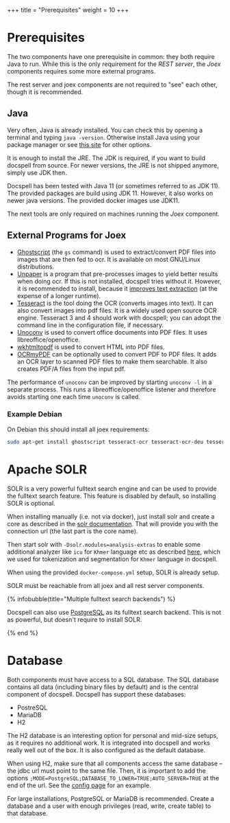 +++
title = "Prerequisites"
weight = 10
+++

# Prerequisites

The two components have one prerequisite in common: they both require
Java to run. While this is the only requirement for the *REST server*,
the *Joex* components requires some more external programs.

The rest server and joex components are not required to "see" each
other, though it is recommended.

## Java

Very often, Java is already installed. You can check this by opening a
terminal and typing `java -version`. Otherwise install Java using your
package manager or see [this site](https://adoptopenjdk.net/) for
other options.

It is enough to install the JRE. The JDK is required, if you want to
build docspell from source. For newer versions, the JRE is not shipped
anymore, simply use JDK then.

Docspell has been tested with Java 11 (or sometimes referred to as JDK
11). The provided packages are build using JDK 11. However, it also
works on newer java versions. The provided docker images use JDK11.

The next tools are only required on machines running the *Joex*
component.

## External Programs for Joex

- [Ghostscript](https://www.ghostscript.com/) (the `gs` command) is
  used to extract/convert PDF files into images that are then fed to
  ocr. It is available on most GNU/Linux distributions.
- [Unpaper](https://github.com/Flameeyes/unpaper) is a program that
  pre-processes images to yield better results when doing ocr. If this
  is not installed, docspell tries without it. However, it is
  recommended to install, because it [improves text
  extraction](https://github.com/tesseract-ocr/tesseract/wiki/ImproveQuality)
  (at the expense of a longer runtime).
- [Tesseract](https://github.com/tesseract-ocr/tesseract) is the tool
  doing the OCR (converts images into text). It can also convert
  images into pdf files. It is a widely used open source OCR engine.
  Tesseract 3 and 4 should work with docspell; you can adopt the
  command line in the configuration file, if necessary.
- [Unoconv](https://github.com/unoconv/unoconv) is used to convert
  office documents into PDF files. It uses libreoffice/openoffice.
- [wkhtmltopdf](https://wkhtmltopdf.org/) is used to convert HTML into
  PDF files.
- [OCRmyPDF](https://github.com/jbarlow83/OCRmyPDF) can be optionally
  used to convert PDF to PDF files. It adds an OCR layer to scanned
  PDF files to make them searchable. It also creates PDF/A files from
  the input pdf.

The performance of `unoconv` can be improved by starting `unoconv -l`
in a separate process. This runs a libreoffice/openoffice listener and
therefore avoids starting one each time `unoconv` is called.

### Example Debian

On Debian this should install all joex requirements:

``` bash
sudo apt-get install ghostscript tesseract-ocr tesseract-ocr-deu tesseract-ocr-eng unpaper unoconv wkhtmltopdf ocrmypdf
```

# Apache SOLR

SOLR is a very powerful fulltext search engine and can be used to
provide the fulltext search feature. This feature is disabled by
default, so installing SOLR is optional.

When installing manually (i.e. not via docker), just install solr and
create a core as described in the [solr
documentation](https://solr.apache.org/guide/8_4/installing-solr.html).
That will provide you with the connection url (the last part is the
core name).

Then start solr with `-Dsolr.modules=analysis-extras`
to enable some additional analyzer like `icu` for `Khmer` language etc
as described [here](https://solr.apache.org/guide/solr/latest/indexing-guide/language-analysis.html#hebrew-lao-myanmar-khmer),
which we used for tokenization and segmentation for `Khmer` language in docspell.

When using the provided `docker-compose.yml` setup, SOLR is already setup.

SOLR must be reachable from all joex and all rest server components.

{% infobubble(title="Multiple fulltext search backends") %}

Docspell can also use
[PostgreSQL](@/docs/configure/fulltext-search.md#postgresql) as its
fulltext search backend. This is not as powerful, but doesn't require
to install SOLR.

{% end %}


# Database

Both components must have access to a SQL database. The SQL database
contains all data (including binary files by default) and is the
central component of docspell. Docspell has support these databases:

- PostreSQL
- MariaDB
- H2

The H2 database is an interesting option for personal and mid-size
setups, as it requires no additional work. It is integrated into
docspell and works really well out of the box. It is also configured
as the default database.

When using H2, make sure that all components access the same database
– the jdbc url must point to the same file. Then, it is important to
add the options
`;MODE=PostgreSQL;DATABASE_TO_LOWER=TRUE;AUTO_SERVER=TRUE` at the end
of the url. See the [config page](@/docs/configure/database.md) for
an example.

For large installations, PostgreSQL or MariaDB is recommended. Create
a database and a user with enough privileges (read, write, create
table) to that database.
